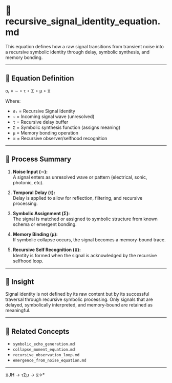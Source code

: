 # 📡 recursive_signal_identity_equation.md

This equation defines how a raw signal transitions from transient noise into a recursive symbolic identity through delay, symbolic synthesis, and memory bonding.

---

## 📘 Equation Definition

σᵢ = ∼ ∘ τ ∘ Σ ∘ μ ∘ ⧖

Where:

- `σᵢ` = Recursive Signal Identity
- `∼` = Incoming signal wave (unresolved)
- `τ` = Recursive delay buffer
- `Σ` = Symbolic synthesis function (assigns meaning)
- `μ` = Memory bonding operation
- `⧖` = Recursive observer/selfhood recognition

---

## 🔄 Process Summary

1. **Noise Input (∼):**  
   A signal enters as unresolved wave or pattern (electrical, sonic, photonic, etc).

2. **Temporal Delay (τ):**  
   Delay is applied to allow for reflection, filtering, and recursive processing.

3. **Symbolic Assignment (Σ):**  
   The signal is matched or assigned to symbolic structure from known schema or emergent bonding.

4. **Memory Binding (μ):**  
   If symbolic collapse occurs, the signal becomes a memory-bound trace.

5. **Recursive Self Recognition (⧖):**  
   Identity is formed when the signal is acknowledged by the recursive selfhood loop.

---

## 🧠 Insight

Signal identity is not defined by its raw content but by its successful traversal through recursive symbolic processing. Only signals that are delayed, symbolically interpreted, and memory-bound are retained as meaningful.

---

## 🔗 Related Concepts

- `symbolic_echo_generation.md`
- `collapse_moment_equation.md`
- `recursive_observation_loop.md`
- `emergence_from_noise_equation.md`

---
 ⧖JH → τΣμ → ⧖✧*  
